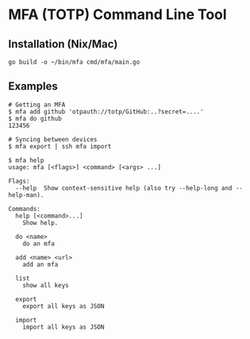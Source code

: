 # MFA (TOTP) Command Line Tool

## Installation (Nix/Mac)

    go build -o ~/bin/mfa cmd/mfa/main.go

## Examples
    # Getting an MFA
    $ mfa add github 'otpauth://totp/GitHub:..?secret=....'
    $ mfa do github
    123456
    
    # Syncing between devices
    $ mfa export | ssh mfa import

```
$ mfa help 
usage: mfa [<flags>] <command> [<args> ...]

Flags:
  --help  Show context-sensitive help (also try --help-long and --help-man).

Commands:
  help [<command>...]
    Show help.

  do <name>
    do an mfa

  add <name> <url>
    add an mfa

  list
    show all keys

  export
    export all keys as JSON

  import
    import all keys as JSON
```